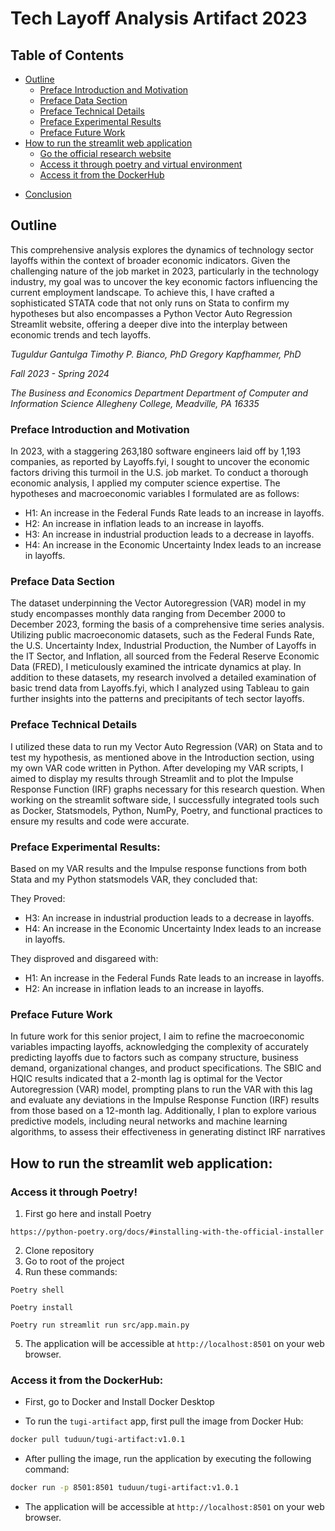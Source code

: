 # Tech Layoff Analysis Artifact 2023

## Table of Contents


* [Outline](#outline)
    * [Preface Introduction and Motivation](#preface-introduction-and-motivation)
    * [Preface Data Section](#preface-data-section)
    * [Preface Technical Details](#preface-technical-details)
    * [Preface Experimental Results](#preface-experimental-results)
    * [Preface Future Work](#preface-future-work)
* [How to run the streamlit web application](#how-to-run-the-streamlit-web-application)
    * [Go the official research website](#go-the-official-research-website)
    * [Access it through poetry and virtual environment](#access-it-through-poetry-and-virtual-environment)
    * [Access it from the DockerHub](#access-it-from-the-dockerhub)
- [Conclusion](#conclusion)

## Outline

This comprehensive analysis explores the dynamics of technology sector layoffs within the context of broader economic indicators. Given the challenging nature of the job market in 2023, particularly in the technology industry, my goal was to uncover the key economic factors influencing the current employment landscape. To achieve this, I have crafted a sophisticated STATA code that not only runs on Stata to confirm my hypotheses but also encompasses a Python Vector Auto Regression Streamlit website, offering a deeper dive into the interplay between economic trends and tech layoffs.

_Tuguldur Gantulga_
_Timothy P. Bianco, PhD_
_Gregory Kapfhammer, PhD_

_Fall 2023 - Spring 2024_

_The Business and Economics Department_
_Department of Computer and Information Science_
_Allegheny College, Meadville, PA 16335_

### Preface Introduction and Motivation

In 2023, with a staggering 263,180 software engineers laid off by 1,193 companies, as reported by Layoffs.fyi, I sought to uncover the economic factors driving this turmoil in the U.S. job market. To conduct a thorough economic analysis, I applied my computer science expertise. The hypotheses and macroeconomic variables I formulated are as follows:

- H1: An increase in the Federal Funds Rate leads to an increase in layoffs.
- H2: An increase in inflation leads to an increase in layoffs.
- H3: An increase in industrial production leads to a decrease in layoffs.
- H4: An increase in the Economic Uncertainty Index leads to an increase in layoffs.

### Preface Data Section

The dataset underpinning the Vector Autoregression (VAR) model in my study encompasses monthly data ranging from December 2000 to December 2023, forming the basis of a comprehensive time series analysis. Utilizing public macroeconomic datasets, such as the Federal Funds Rate, the U.S. Uncertainty Index, Industrial Production, the Number of Layoffs in the IT Sector, and Inflation, all sourced from the Federal Reserve Economic Data (FRED), I meticulously examined the intricate dynamics at play. In addition to these datasets, my research involved a detailed examination of basic trend data from Layoffs.fyi, which I analyzed using Tableau to gain further insights into the patterns and precipitants of tech sector layoffs.

### Preface Technical Details

I utilized these data to run my Vector Auto Regression (VAR) on Stata and to test my hypothesis, as mentioned above in the Introduction section, using my own VAR code written in Python. After developing my VAR scripts, I aimed to display my results through Streamlit and to plot the Impulse Response Function (IRF) graphs necessary for this research question. When working on the streamlit software side, I successfully integrated tools such as Docker, Statsmodels, Python, NumPy, Poetry, and functional practices to ensure my results and code were accurate.

### Preface Experimental Results:

Based on my VAR results and the Impulse response functions from both Stata and my Python statsmodels VAR, they concluded that:

They Proved:

- H3: An increase in industrial production leads to a decrease in layoffs.
- H4: An increase in the Economic Uncertainty Index leads to an increase in layoffs.

They disproved and disgareed with:

- H1: An increase in the Federal Funds Rate leads to an increase in layoffs.
- H2: An increase in inflation leads to an increase in layoffs.

### Preface Future Work

In future work for this senior project, I aim to refine the macroeconomic variables impacting layoffs, acknowledging the complexity of accurately predicting layoffs due to factors such as company structure, business demand, organizational changes, and product specifications. The SBIC and HQIC results indicated that a 2-month lag is optimal for the Vector Autoregression (VAR) model, prompting plans to run the VAR with this lag and evaluate any deviations in the Impulse Response Function (IRF) results from those based on a 12-month lag. Additionally, I plan to explore various predictive models, including neural networks and machine learning algorithms, to assess their effectiveness in generating distinct IRF narratives

## How to run the streamlit web application:


### Access it through Poetry!

1. First go here and install Poetry

```text
https://python-poetry.org/docs/#installing-with-the-official-installer
```

2. Clone repository
3. Go to root of the project
4. Run these commands:
```
Poetry shell
```
```
Poetry install
```
```
Poetry run streamlit run src/app.main.py
```
5. The application will be accessible at `http://localhost:8501` on your web browser.

### Access it from the DockerHub:

- First, go to Docker and Install Docker Desktop

- To run the `tugi-artifact` app, first pull the image from Docker Hub:

```bash
docker pull tuduun/tugi-artifact:v1.0.1
```

- After pulling the image, run the application by executing the following command:

```bash
docker run -p 8501:8501 tuduun/tugi-artifact:v1.0.1
```

- The application will be accessible at `http://localhost:8501` on your web browser.
